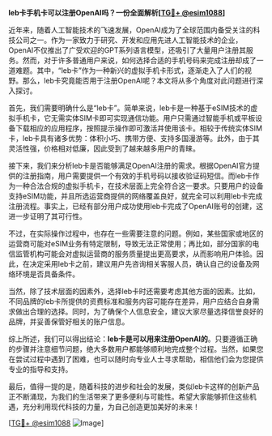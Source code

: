 **leb卡手机卡可以注册OpenAI吗？一份全面解析[[TG💪+ @esim1088](https://t.me/s/esim1088)]**

近年来，随着人工智能技术的飞速发展，OpenAI成为了全球范围内备受关注的科技公司之一。作为一家致力于研究、开发和应用先进人工智能技术的企业，OpenAI不仅推出了广受欢迎的GPT系列语言模型，还吸引了大量用户注册其服务。然而，对于许多普通用户来说，如何选择合适的手机号码来完成注册却成了一道难题。其中，“leb卡”作为一种新兴的虚拟手机卡形式，逐渐走入了人们的视野。那么，leb卡究竟能否用于注册OpenAI呢？本文将从多个角度对此问题进行深入探讨。

首先，我们需要明确什么是“leb卡”。简单来说，leb卡是一种基于eSIM技术的虚拟手机卡，它无需实体SIM卡即可实现通信功能。用户只需通过智能手机或平板设备下载相应的应用程序，按照提示操作即可激活并使用该卡。相较于传统实体SIM卡，leb卡具有诸多优势：体积小巧、携带方便、支持多国漫游等。此外，由于其灵活性强，价格相对低廉，因此受到了越来越多用户的青睐。

接下来，我们来分析leb卡是否能够满足OpenAI注册的需求。根据OpenAI官方提供的注册指南，用户需要提供一个有效的手机号码以接收验证码短信。而leb卡作为一种合法合规的虚拟手机卡，在技术层面上完全符合这一要求。只要用户的设备支持eSIM功能，并且所选运营商提供的网络覆盖良好，就完全可以利用leb卡完成注册流程。事实上，已经有部分用户成功使用leb卡完成了OpenAI账号的创建，这进一步证明了其可行性。

不过，在实际操作过程中，也存在一些需要注意的问题。例如，某些国家或地区的运营商可能对eSIM业务有特定限制，导致无法正常使用；再比如，部分国家的电信监管机构可能会对虚拟运营商的服务质量提出更高要求，从而影响用户体验。因此，在决定采用leb卡之前，建议用户先咨询相关客服人员，确认自己的设备及网络环境是否具备条件。

当然，除了技术层面的因素外，选择leb卡时还需要考虑其他方面的因素。比如，不同品牌的leb卡所提供的资费标准和服务内容可能存在差异，用户应结合自身需求做出合理的选择。同时，为了确保个人信息安全，建议大家尽量选择信誉良好的品牌，并妥善保管好相关的账户信息。

综上所述，我们可以得出结论：**leb卡是可以用来注册OpenAI的**。只要遵循正确的步骤并注意细节问题，绝大多数用户都能够顺利地完成整个过程。当然，如果您在尝试过程中遇到了困难，也可以随时向专业人士寻求帮助，相信他们会为您提供专业的指导和支持。

最后，值得一提的是，随着科技的进步和社会的发展，类似leb卡这样的创新产品正不断涌现，为我们的生活带来了更多便利与可能性。希望大家能够抓住这些机遇，充分利用现代科技的力量，为自己创造更加美好的未来！

[[TG💪+ @esim1088](https://t.me/s/esim1088) ![Image](https://i.postimg.cc/4NQfJmqS/Snipaste-2025-05-13-00-14-12.png)]